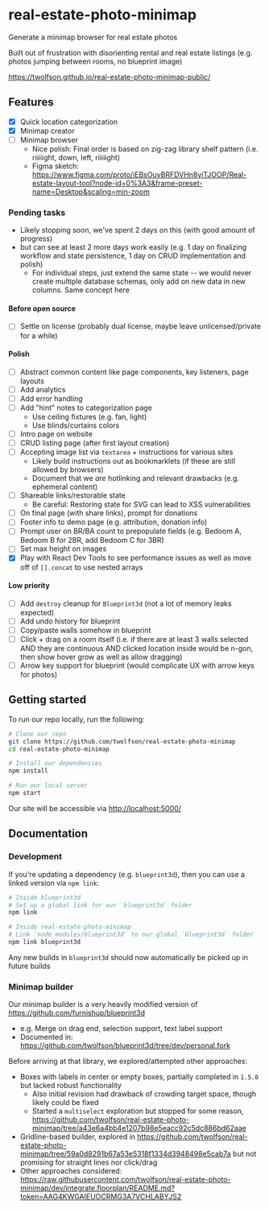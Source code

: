 # real-estate-photo-minimap
Generate a minimap browser for real estate photos

Built out of frustration with disorienting rental and real estate listings (e.g. photos jumping between rooms, no blueprint image)

<https://twolfson.github.io/real-estate-photo-minimap-public/>

## Features
- [x] Quick location categorization
- [x] Minimap creator
- [ ] Minimap browser
  - Nice polish: Final order is based on zig-zag library shelf pattern (i.e. riiiiight, down, left, riiiiight)
  - Figma sketch: https://www.figma.com/proto/iEBsOuvBRFDVHn8yiTJOOP/Real-estate-layout-tool?node-id=0%3A3&frame-preset-name=Desktop&scaling=min-zoom

### Pending tasks
- Likely stopping soon, we've spent 2 days on this (with good amount of progress)
- but can see at least 2 more days work easily (e.g. 1 day on finalizing workflow and state persistence, 1 day on CRUD implementation and polish)
  - For individual steps, just extend the same state -- we would never create multiple database schemas, only add on new data in new columns. Same concept here

#### Before open source
- [ ] Settle on license (probably dual license, maybe leave unlicensed/private for a while)

#### Polish
- [ ] Abstract common content like page components, key listeners, page layouts
- [ ] Add analytics
- [ ] Add error handling
- [ ] Add "hint" notes to categorization page
  - Use ceiling fixtures (e.g. fan, light)
  - Use blinds/curtains colors
- [ ] Intro page on website
- [ ] CRUD listing page (after first layout creation)
- [ ] Accepting image list via `textarea` + instructions for various sites
  - Likely build instructions out as bookmarklets (if these are still allowed by browsers)
  - Document that we *are* hotlinking and relevant drawbacks (e.g. ephemeral content)
- [ ] Shareable links/restorable state
  - Be careful: Restoring state for SVG can lead to XSS vulnerabilities
- [ ] On final page (with share links), prompt for donations
- [ ] Footer info to demo page (e.g. attribution, donation info)
- [ ] Prompt user on BR/BA count to prepopulate fields (e.g. Bedoom A, Bedoom B for 2BR, add Bedoom C for 3BR)
- [ ] Set max height on images
- [x] Play with React Dev Tools to see performance issues as well as move off of `[].concat` to use nested arrays

#### Low priority
- [ ] Add `destroy` cleanup for `Blueprint3d` (not a lot of memory leaks expected)
- [ ] Add undo history for blueprint
- [ ] Copy/paste walls somehow in blueprint
- [ ] Click + drag on a room itself (i.e. if there are at least 3 walls selected AND they are continuous AND clicked location inside would be n-gon, then show hover grow as well as allow dragging)
- [ ] Arrow key support for blueprint (would complicate UX with arrow keys for photos)

## Getting started
To run our repo locally, run the following:

```bash
# Clone our repo
git clone https://github.com/twolfson/real-estate-photo-minimap
cd real-estate-photo-minimap

# Install our dependencies
npm install

# Run our local server
npm start
```

Our site will be accessible via <http://localhost:5000/>

## Documentation
### Development
If you're updating a dependency (e.g. `blueprint3d`), then you can use a linked version via `npm link`:

```bash
# Inside blueprint3d
# Set up a global link for our `blueprint3d` folder
npm link

# Inside real-estate-photo-minimap
# Link `node_modules/blueprint3d` to our global `blueprint3d` folder
npm link blueprint3d
```

Any new builds in `blueprint3d` should now automatically be picked up in future builds

### Minimap builder
Our minimap builder is a very heavily modified version of <https://github.com/furnishup/blueprint3d>

- e.g. Merge on drag end, selection support, text label support
- Documented in: https://github.com/twolfson/blueprint3d/tree/dev/personal.fork

Before arriving at that library, we explored/attempted other approaches:

- Boxes with labels in center or empty boxes, partially completed in `1.5.0` but lacked robust functionality
  - Also initial revision had drawback of crowding target space, though likely could be fixed
  - Started a `multiselect` exploration but stopped for some reason, <https://github.com/twolfson/real-estate-photo-minimap/tree/a43e6a4bb4e1207b98e5eacc92c5dc886bd62aae>
- Gridline-based builder, explored in <https://github.com/twolfson/real-estate-photo-minimap/tree/59a0d8291b67a53e5318f1334d3948498e5cab7a> but not promising for straight lines nor click/drag
- Other approaches considered: <https://raw.githubusercontent.com/twolfson/real-estate-photo-minimap/dev/integrate.floorplan/README.md?token=AAG4KWGAIEUOCRMG3A7VCHLABYJS2>

